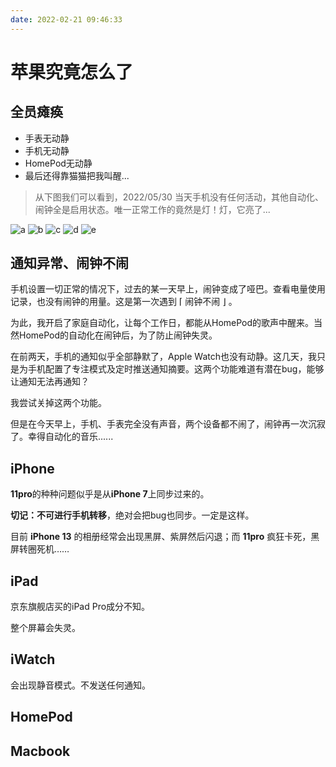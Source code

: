 ```yaml
---
date: 2022-02-21 09:46:33
---
```


# 苹果究竟怎么了

## 全员瘫痪

- 手表无动静
- 手机无动静
- HomePod无动静
- 最后还得靠猫猫把我叫醒...

> 从下图我们可以看到，2022/05/30 当天手机没有任何活动，其他自动化、闹钟全是启用状态。唯一正常工作的竟然是灯！灯，它亮了...

![a](/apple/20220530104349.jpg)
![b](/apple/202205301043491.jpg)
![c](/apple/202205301043492.jpg)
![d](/apple/202205301043493.jpg)
![e](/apple/202205301043494.jpg)

## 通知异常、闹钟不闹

手机设置一切正常的情况下，过去的某一天早上，闹钟变成了哑巴。查看电量使用记录，也没有闹钟的用量。这是第一次遇到 ⌈ 闹钟不闹 ⌋ 。

为此，我开启了家庭自动化，让每个工作日，都能从HomePod的歌声中醒来。当然HomePod的自动化在闹钟后，为了防止闹钟失灵。

在前两天，手机的通知似乎全部静默了，Apple Watch也没有动静。这几天，我只是为手机配置了专注模式及定时推送通知摘要。这两个功能难道有潜在bug，能够让通知无法再通知？

我尝试关掉这两个功能。

但是在今天早上，手机、手表完全没有声音，两个设备都不闹了，闹钟再一次沉寂了。幸得自动化的音乐......

## iPhone

**11pro**的种种问题似乎是从**iPhone 7**上同步过来的。

**切记：不可进行手机转移**，绝对会把bug也同步。一定是这样。

目前 **iPhone 13** 的相册经常会出现黑屏、紫屏然后闪退；而 **11pro** 疯狂卡死，黑屏转圈死机……

## iPad

京东旗舰店买的iPad Pro成分不知。

整个屏幕会失灵。

## iWatch

会出现静音模式。不发送任何通知。

## HomePod

## Macbook
